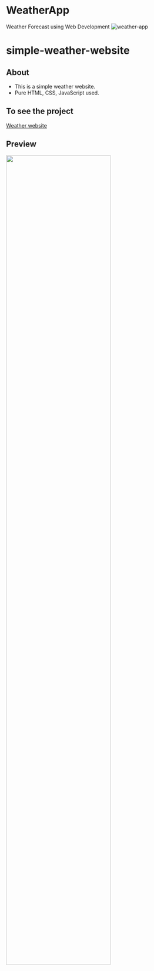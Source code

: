 # WeatherApp
Weather Forecast using Web Development
![weather-app](https://github.com/VanshikSanwaria/WeatherApp/assets/144238013/3fc32cfb-ec1b-4c47-9e1c-70f6168f09f8)

# simple-weather-website

## About
 - This is a simple weather website.
 -  Pure HTML, CSS, JavaScript used.
 
## To see the project
[Weather website](https://simple-weather-website.netlify.app/)

## Preview

<img src="https://user-images.githubusercontent.com/90236635/178144287-2d0c35f4-0b40-4b2c-bdfe-d874777eb87b.png" width="75%">

